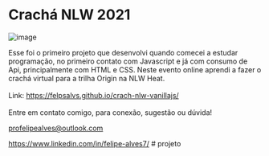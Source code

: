 # Crachá NLW 2021
![image](https://user-images.githubusercontent.com/78622458/161399435-038e0af2-5b24-462d-b6a3-c9edd56f40f7.png)

Esse foi o primeiro projeto que desenvolvi quando comecei a estudar programação, no primeiro contato com Javascript e já com consumo de Api, principalmente com HTML e CSS. Neste evento online aprendi a fazer o crachá virtual para a trilha Origin na NLW Heat. <br/>
<br/>
Link: https://felpsalvs.github.io/crach-nlw-vanillajs/ <br/>
<br/>
Entre em contato comigo, para conexão, sugestão ou dúvida! <br/>

profelipealves@outlook.com <br/>

https://www.linkedin.com/in/felipe-alves7/
#   p r o j e t o  
 
